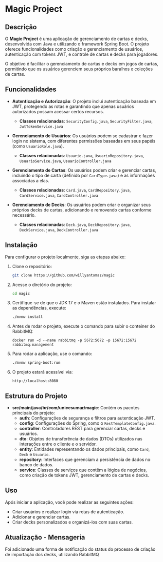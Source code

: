 
# Magic Project

## Descrição
O **Magic Project** é uma aplicação de gerenciamento de cartas e decks, desenvolvida com Java e utilizando o framework Spring Boot. O projeto oferece funcionalidades como criação e gerenciamento de usuários, autenticação com tokens JWT, e controle de cartas e decks para jogadores.

O objetivo é facilitar o gerenciamento de cartas e decks em jogos de cartas, permitindo que os usuários gerenciem seus próprios baralhos e coleções de cartas.

## Funcionalidades
- **Autenticação e Autorização**: O projeto inclui autenticação baseada em JWT, protegendo as rotas e garantindo que apenas usuários autorizados possam acessar certos recursos.
  - **Classes relacionadas**: `SecurityConfig.java`, `SecurityFilter.java`, `JwtTokenService.java`
  
- **Gerenciamento de Usuários**: Os usuários podem se cadastrar e fazer login no sistema, com diferentes permissões baseadas em seus papéis (como `UsuarioRole.java`).
  - **Classes relacionadas**: `Usuario.java`, `UsuarioRepository.java`, `UsuarioService.java`, `UsuarioController.java`

- **Gerenciamento de Cartas**: Os usuários podem criar e gerenciar cartas, incluindo o tipo de carta (definido por `CardType.java`) e as informações associadas a elas.
  - **Classes relacionadas**: `Card.java`, `CardRepository.java`, `CardService.java`, `CardController.java`
  
- **Gerenciamento de Decks**: Os usuários podem criar e organizar seus próprios decks de cartas, adicionando e removendo cartas conforme necessário.
  - **Classes relacionadas**: `Deck.java`, `DeckRepository.java`, `DeckService.java`, `DeckController.java`
  
## Instalação
Para configurar o projeto localmente, siga as etapas abaixo:

1. Clone o repositório:
   ```bash
   git clone https://github.com/willyantomaz/magic
   ```

2. Acesse o diretório do projeto:
   ```bash
   cd magic
   ```

3. Certifique-se de que o JDK 17 e o Maven estão instalados. Para instalar as dependências, execute:
   ```bash
   ./mvnw install
   ```

4. Antes de rodar o projeto, execute o comando para subir o conteiner do RabbitMQ:
   ```
   docker run -d --name rabbitmq -p 5672:5672 -p 15672:15672 rabbitmq:management
   ```

5. Para rodar a aplicação, use o comando:
   ```bash
   ./mvnw spring-boot:run
   ```

6. O projeto estará acessível via:
   ```
   http://localhost:8080
   ```

## Estrutura do Projeto
- **src/main/java/br/com/unicesumar/magic**: Contém os pacotes principais do projeto:
  - **auth**: Configurações de segurança e filtros para autenticação JWT.
  - **config**: Configurações do Spring, como o `RestTemplateConfig.java`.
  - **controller**: Controladores REST para gerenciar cartas, decks e usuários.
  - **dto**: Objetos de transferência de dados (DTOs) utilizados nas interações entre o cliente e o servidor.
  - **entity**: Entidades representando os dados principais, como `Card`, `Deck` e `Usuario`.
  - **repository**: Interfaces que gerenciam a persistência de dados no banco de dados.
  - **service**: Classes de serviços que contêm a lógica de negócios, como criação de tokens JWT, gerenciamento de cartas e decks.

## Uso
Após iniciar a aplicação, você pode realizar as seguintes ações:
- Criar usuários e realizar login via rotas de autenticação.
- Adicionar e gerenciar cartas.
- Criar decks personalizados e organizá-los com suas cartas.

## Atualização - Mensageria
Foi adicionado uma forma de notificação do status do processo de criação de importação dos decks, utilizando RabbitMQ
